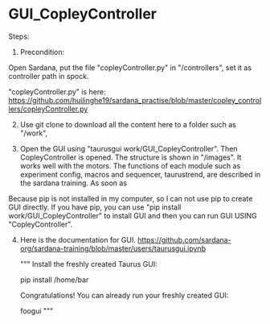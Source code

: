 # GUI_CopleyController

Steps:

1. Precondition: 

 Open Sardana, put the file "copleyController.py" in "/controllers", set it as controller path in spock. 
 
 "copleyController.py" is here:
https://github.com/huilinghe19/sardana_practise/blob/master/copley_controllers/copleyController.py


2. Use git clone to download all the content here to a folder such as "/work", 

3. Open the GUI using "taurusgui work/GUI_CopleyController". Then CopleyController is opened. The structure is shown in "/images". It works well with the motors. The functions of each module such as experiment config, macros and sequencer, taurustrend, are described in the sardana training. As soon as 

Because pip is not installed in my computer, so I can not use pip to create GUI directly. If you have pip, you can use "pip install work/GUI_CopleyController" to install GUI and then you can run GUI USING "CopleyController".

4. Here is the documentation for GUI.
https://github.com/sardana-org/sardana-training/blob/master/users/taurusgui.ipynb

    """
    Install the freshly created Taurus GUI:

    pip install /home/bar

    Congratulations! You can already run your freshly created GUI:

    foogui
    """

